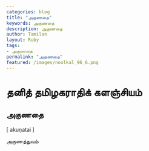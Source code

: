 ```yaml
---  
categories: blog  
title: "அகுணதை"
keywords: அகுணதை  
description: அகுணதை
author: Tamilan  
layout: Ruby  
tags:     
- அகுணதை
permalink: "அகுணதை"  
featured: /images/noolkal_96_6.png  
--- 
```

# தனித் தமிழகராதிக் களஞ்சியம்
## அகுணதை

[ akuṇatai ]  
  
அகுணத்துவம்